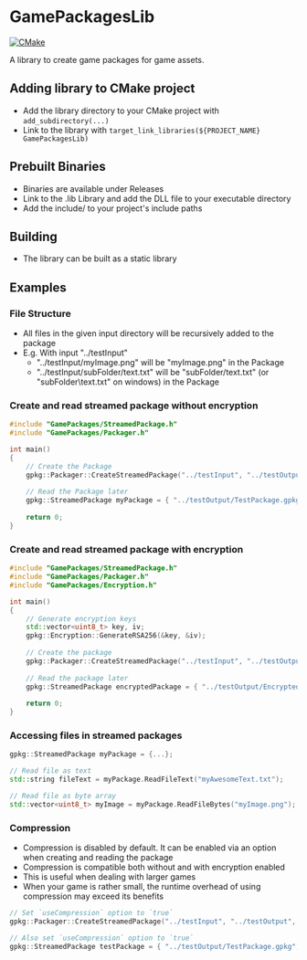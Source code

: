 # GamePackagesLib

[![CMake](https://github.com/pascalgluth/GamePackagesLib/actions/workflows/cmake.yml/badge.svg)](https://github.com/pascalgluth/GamePackagesLib/actions/workflows/cmake.yml)

A library to create game packages for game assets.

## Adding library to CMake project

- Add the library directory to your CMake project with `add_subdirectory(...)`
- Link to the library with `target_link_libraries(${PROJECT_NAME} GamePackagesLib)`

## Prebuilt Binaries

- Binaries are available under Releases
- Link to the .lib Library and add the DLL file to your executable directory
- Add the include/ to your project's include paths

## Building

- The library can be built as a static library

## Examples

### File Structure

- All files in the given input directory will be recursively added to the package
- E.g. With input "../testInput"
  - "../testInput/myImage.png" will be "myImage.png" in the Package
  - "../testInput/subFolder/text.txt" will be "subFolder/text.txt" (or "subFolder\text.txt" on windows) in the Package 

### Create and read streamed package without encryption

```cpp
#include "GamePackages/StreamedPackage.h"
#include "GamePackages/Packager.h"

int main()
{
    // Create the Package
    gpkg::Packager::CreateStreamedPackage("../testInput", "../testOutput", "TestPackage");
    
    // Read the Package later
    gpkg::StreamedPackage myPackage = { "../testOutput/TestPackage.gpkg" };
    
    return 0;
}
```

### Create and read streamed package with encryption

```cpp
#include "GamePackages/StreamedPackage.h"
#include "GamePackages/Packager.h"
#include "GamePackages/Encryption.h"

int main()
{
    // Generate encryption keys
    std::vector<uint8_t> key, iv;
    gpkg::Encryption::GenerateRSA256(&key, &iv);
    
    // Create the package
    gpkg::Packager::CreateStreamedPackage("../testInput", "../testOutput", "EncryptedTestPackage", false, true, key, iv);
    
    // Read the package later
    gpkg::StreamedPackage encryptedPackage = { "../testOutput/EncryptedTestPackage.gpkg", false, true, key, iv };
    
    return 0;
}
```

### Accessing files in streamed packages

```cpp
gpkg::StreamedPackage myPackage = {...};

// Read file as text
std::string fileText = myPackage.ReadFileText("myAwesomeText.txt");

// Read file as byte array
std::vector<uint8_t> myImage = myPackage.ReadFileBytes("myImage.png");
```

### Compression

- Compression is disabled by default. It can be enabled via an option when creating and reading the package
- Compression is compatible both without and with encryption enabled
- This is useful when dealing with larger games
- When your game is rather small, the runtime overhead of using compression may exceed its benefits

```cpp
// Set `useCompression` option to `true`
gpkg::Packager::CreateStreamedPackage("../testInput", "../testOutput", "TestPackage", true);

// Also set `useCompression` option to `true`
gpkg::StreamedPackage testPackage = { "../testOutput/TestPackage.gpkg", true };
```
